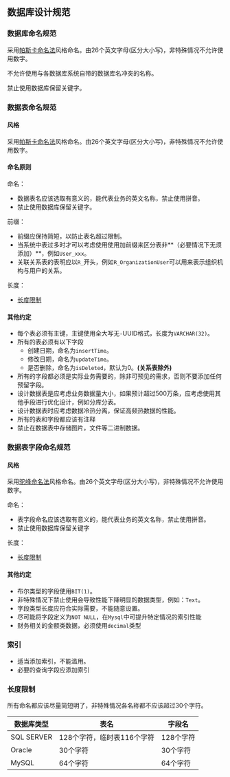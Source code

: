## 数据库设计规范

### 数据库命名规范
采用[帕斯卡命名法](https://baike.baidu.com/item/%E5%B8%95%E6%96%AF%E5%8D%A1%E5%91%BD%E5%90%8D%E6%B3%95)风格命名。由26个英文字母(区分大小写)，非特殊情况不允许使用数字。

不允许使用与各数据库系统自带的数据库名冲突的名称。

禁止使用数据库保留关键字。

### 数据表命名规范

#### 风格

采用[帕斯卡命名法](https://baike.baidu.com/item/%E5%B8%95%E6%96%AF%E5%8D%A1%E5%91%BD%E5%90%8D%E6%B3%95)风格命名。由26个英文字母(区分大小写)，非特殊情况不允许使用数字。

#### 命名原则

命名：

* 数据表名应该选取有意义的，能代表业务的英文名称，禁止使用拼音。
* 禁止使用数据库保留关键字。

前缀：

* 前缀应保持简短，以防止表名超过限制。
* 当系统中表过多时才可以考虑使用使用加前缀来区分表非**（必要情况下无须添加）**，例如`User_xxx`。
* 关联关系表的表明应以`R_`开头，例如`R_OrganizationUser`可以用来表示组织机构与用户的关系。

长度：

* [长度限制](#长度限制)

#### 其他约定

+ 每个表必须有主键，主键使用全大写无`-`UUID格式，长度为`VARCHAR(32)`。
+ 所有的表必须有以下字段
  + 创建日期，命名为`insertTime`。
  + 修改日期，命名为`updateTime`。
  + 是否删除，命名为`isDeleted`，默认为0。**(关系表除外)**
+ 所有的字段都必须是实际业务需要的，除非可预见的需求，否则不要添加任何预留字段。
+ 设计数据表是应考虑业务数据量大小，如果预计超过500万条，应考虑使用其他手段进行优化设计，例如分库分表。
+ 设计数据表时应考虑数据冷热分离，保证高频热数据的性能。
+ 所有的表和字段都应该有注释
+ 禁止在数据表中存储图片，文件等二进制数据。

### 数据表字段命名规范

#### 风格

采用[驼峰命名法](https://baike.baidu.com/item/%E9%AA%86%E9%A9%BC%E5%91%BD%E5%90%8D%E6%B3%95)风格命名。由26个英文字母(区分大小写)，非特殊情况不允许使用数字。

命名：

* 表字段命名应该选取有意义的，能代表业务的英文名称，禁止使用拼音。
* 禁止使用数据库保留关键字

长度：

* [长度限制](#长度限制)

#### 其他约定

+ 布尔类型的字段使用`BIT(1)`。
+ 非特殊情况下禁止使用会导致性能下降明显的数据类型，例如：`Text`。
+ 字段类型长度应符合实际需要，不能随意设置。
+ 尽可能将字段定义为`NOT NULL`，在`Mysql`中可提升特定情况的索引性能
+ 财务相关的金额类数据，必须使用`decimal`类型



### 索引

+ 适当添加索引，不能滥用。
+ 必要的查询字段应添加索引

### 长度限制

所有命名都应该尽量简短明了，非特殊情况各名称都不应该超过30个字符。

| 数据库类型 | 表名                       | 字段名    |
| ---------- | -------------------------- | --------- |
| SQL SERVER | 128个字符，临时表116个字符 | 128个字符 |
| Oracle     | 30个字符                   | 30个字符  |
| MySQL      | 64个字符                   | 64个字符  |



